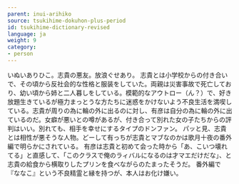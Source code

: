 ```yaml
---
parent: inui-arihiko
source: tsukihime-dokuhon-plus-period
id: tsukihime-dictionary-revised
language: ja
weight: 9
category:
- person
---
```


いぬいありひこ。志貴の悪友。放浪ぐせあり。
志貴とは小学校からの付き合いで、その頃から反社会的な性格と服装をしていた。両親は災害事故で死亡しており、幼い頃から姉と二人暮しをしている。模範的なアウトロー（ん？）で、好き放題生きているが極力まっとうな方たちに迷惑をかけないよう不良生活を満喫している。志貴が周りの為に輪の外に出るのに対し、有彦は自分の為に輪の外に出ているのだ。女癖が悪いとの噂があるが、付き合って別れた女の子たちからの評判はいい。別れても、相手を幸せにするタイプのドンファン。
パッと見、志貴とは相性が悪そうな人物。どーして有っちが志貴とマブなのかは歌月十夜の番外編で明らかにされている。
有彦は志貴と初めて会った時から「あ、こいつ壊れてる」と直感して、「このクラスで俺のラィバルになるのは才マエだけだな」、と志貴の給食から横取りしたプリンを食べながらのたまったそうだ。
番外編で『ななこ』という不良精霊と縁を持つが、本人はお化け嫌い。
